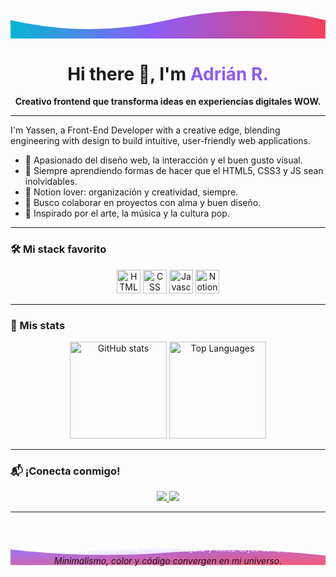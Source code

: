 <!-- Encabezado SVG animado: ondas de colores -->
<p align="center">
  <svg width="100%" height="120" viewBox="0 0 1000 120" xmlns="http://www.w3.org/2000/svg">
    <defs>
      <linearGradient id="grad1" x1="0%" y1="0%" x2="100%" y2="0%">
        <stop offset="0%" style="stop-color:#06b6d4;stop-opacity:1" />
        <stop offset="45%" style="stop-color:#8b5cf6;stop-opacity:1" />
        <stop offset="100%" style="stop-color:#f43f5e;stop-opacity:1" />
      </linearGradient>
    </defs>
    <path d="M0,60 Q250,120 500,60 T1000,60 V120 H0 Z" fill="url(#grad1)">
      <animate attributeName="d" dur="6s" repeatCount="indefinite"
        values="
          M0,60 Q250,120 500,60 T1000,60 V120 H0 Z;
          M0,80 Q250,30 500,90 T1000,80 V120 H0 Z;
          M0,60 Q250,120 500,60 T1000,60 V120 H0 Z
        " />
    </path>
  </svg>
</p>

<h1 align="center">Hi there 👋, I'm <span style="color:#8b5cf6;">Adrián R.</span></h1>

<p align="center">
  <b>Creativo frontend que transforma ideas en experiencias digitales WOW.</b>
</p>

---

I'm Yassen, a Front-End Developer with a creative edge, blending engineering with design to build intuitive, user-friendly web applications.

- 🚀 Apasionado del diseño web, la interacción y el buen gusto visual.
- 🌱 Siempre aprendiendo formas de hacer que el HTML5, CSS3 y JS sean inolvidables.
- 🧠 Notion lover: organización y creatividad, siempre.
- 👀 Busco colaborar en proyectos con alma y buen diseño.
- 🎨 Inspirado por el arte, la música y la cultura pop.

---

### 🛠️ Mi stack favorito

<p align="center">
  <img width="38" alt="HTML" src="https://cdn.jsdelivr.net/gh/devicons/devicon/icons/html5/html5-original.svg"/>
  <img width="38" alt="CSS" src="https://cdn.jsdelivr.net/gh/devicons/devicon/icons/css3/css3-original.svg"/>
  <img width="38" alt="Javascript" src="https://cdn.jsdelivr.net/gh/devicons/devicon/icons/javascript/javascript-original.svg"/>
  <img width="38" alt="Notion" src="https://cdn.jsdelivr.net/gh/devicons/devicon@latest/icons/notion/notion-original.svg"/>
</p>

---

### 🧬 Mis stats

<p align="center">
  <img src="https://github-readme-stats.vercel.app/api?username=AdrianRodU&count_private=true&show_icons=true&theme=github_dark" alt="GitHub stats" height="155"/>
  <img src="https://github-readme-stats.vercel.app/api/top-langs/?username=AdrianRodU&layout=compact&theme=github_dark" alt="Top Languages" height="155"/>
</p>

---

### 📬️ ¡Conecta conmigo!

<p align="center">
  <a href="https://www.instagram.com/adrianrod.u/" target="_blank">
    <img src="https://img.shields.io/badge/Instagram-F43F5E?style=for-the-badge&logo=instagram&logoColor=fff" />
  </a>
  <a href="mailto:adrianrod@example.com">
    <img src="https://img.shields.io/badge/Gmail-8b5cf6?style=for-the-badge&logo=gmail&logoColor=fff" />
  </a>
</p>

---

<!-- Cierre creativo SVG -->
<p align="center" style="margin-bottom:-30px;">
  <svg viewBox="0 0 1000 140" width="100%" height="80" xmlns="http://www.w3.org/2000/svg">
    <defs>
      <linearGradient id="wave-gradient" x1="0" y1="0" x2="1" y2="1">
        <stop offset="0%" stop-color="#8b5cf6"/>
        <stop offset="100%" stop-color="#f43f5e"/>
      </linearGradient>
      <radialGradient id="glow" cx="50%" cy="60%" r="70%">
        <stop offset="0%" stop-color="#fff" stop-opacity="0.6"/>
        <stop offset="80%" stop-color="#8b5cf6" stop-opacity="0"/>
      </radialGradient>
    </defs>
    <ellipse cx="500" cy="110" rx="320" ry="28" fill="url(#glow)" />
    <path fill="url(#wave-gradient)" fill-opacity="0.85"
      d="M0,90 Q250,120 500,100 Q750,80 1000,110 L1000,140 L0,140Z">
      <animate attributeName="d" dur="8s" repeatCount="indefinite"
        values="
          M0,90 Q250,120 500,100 Q750,80 1000,110 L1000,140 L0,140Z;
          M0,110 Q300,80 500,120 Q700,140 1000,100 L1000,140 L0,140Z;
          M0,90 Q250,120 500,100 Q750,80 1000,110 L1000,140 L0,140Z
        "/>
    </path>
    <text x="50%" y="65%" dominant-baseline="middle" text-anchor="middle" font-size="1.45em" font-family="Fira Code, monospace" fill="#fff" opacity="0.87">
      Gracias por llegar hasta aquí — ¡Crea, imagina y nunca dejes de aprender!
    </text>
    <p align="center">
  <em>Minimalismo, color y código convergen en mi universo.</em>
</p>
  </svg>
</p>
